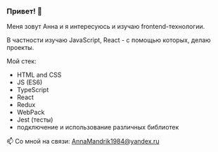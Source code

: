 ### Привет! 👋

Меня зовут Анна и я интересуюсь и изучаю frontend-технологии.

В частности изучаю JavaScript, React - с помощью которых, делаю проекты.

Мой стек:

- HTML and CSS
- JS (ES6)
- TypeScript
- React
- Redux
- WebPack
- Jest (тесты)
- подключение и использование различных библиотек


📫 Со мной на связи: AnnaMandrik1984@yandex.ru
<!--
**AnnaMandrik/AnnaMandrik** is a ✨ _special_ ✨ repository because its `README.md` (this file) appears on your GitHub profile.

Here are some ideas to get you started:

- 🔭 I’m currently working on ...
- 🌱 I’m currently learning ...
- 👯 I’m looking to collaborate on ...
- 🤔 I’m looking for help with ...
- 💬 Ask me about ...
- 📫 How to reach me: ...
- 😄 Pronouns: ...
- ⚡ Fun fact: ...
-->
